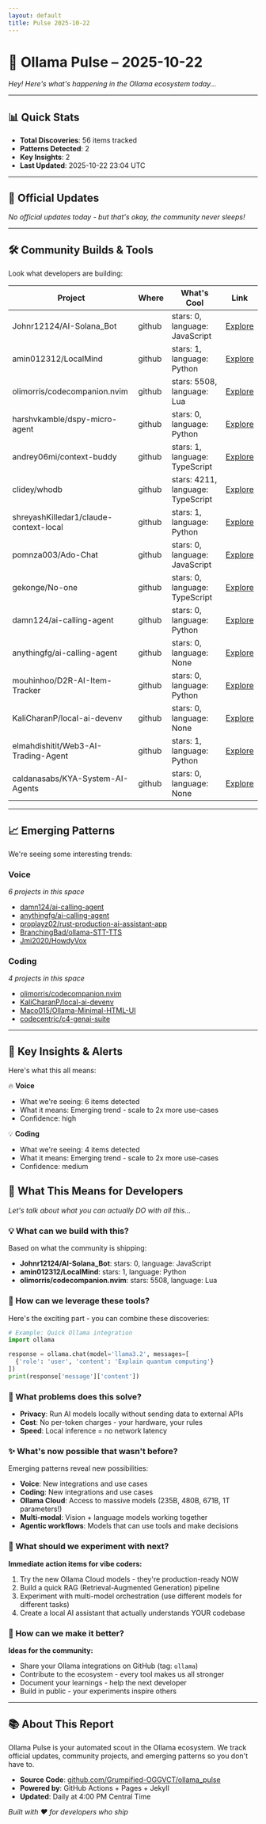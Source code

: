 ```yaml
---
layout: default
title: Pulse 2025-10-22
---
```


# 📡 Ollama Pulse – 2025-10-22

*Hey! Here's what's happening in the Ollama ecosystem today...*

---

## 📊 Quick Stats

- **Total Discoveries**: 56 items tracked
- **Patterns Detected**: 2
- **Key Insights**: 2
- **Last Updated**: 2025-10-22 23:04 UTC

---

## 🎯 Official Updates

*No official updates today - but that's okay, the community never sleeps!*

---

## 🛠️ Community Builds & Tools

Look what developers are building:

| Project | Where | What's Cool | Link |
|---------|-------|-------------|------|
| Johnr12124/AI-Solana_Bot | github | stars: 0, language: JavaScript | [Explore](https://github.com/Johnr12124/AI-Solana_Bot) |
| amin012312/LocalMind | github | stars: 1, language: Python | [Explore](https://github.com/amin012312/LocalMind) |
| olimorris/codecompanion.nvim | github | stars: 5508, language: Lua | [Explore](https://github.com/olimorris/codecompanion.nvim) |
| harshvkamble/dspy-micro-agent | github | stars: 0, language: Python | [Explore](https://github.com/harshvkamble/dspy-micro-agent) |
| andrey06mi/context-buddy | github | stars: 1, language: TypeScript | [Explore](https://github.com/andrey06mi/context-buddy) |
| clidey/whodb | github | stars: 4211, language: TypeScript | [Explore](https://github.com/clidey/whodb) |
| shreyashKilledar1/claude-context-local | github | stars: 1, language: Python | [Explore](https://github.com/shreyashKilledar1/claude-context-local) |
| pomnza003/Ado-Chat | github | stars: 0, language: JavaScript | [Explore](https://github.com/pomnza003/Ado-Chat) |
| gekonge/No-one | github | stars: 0, language: TypeScript | [Explore](https://github.com/gekonge/No-one) |
| damn124/ai-calling-agent | github | stars: 0, language: Python | [Explore](https://github.com/damn124/ai-calling-agent) |
| anythingfg/ai-calling-agent | github | stars: 0, language: None | [Explore](https://github.com/anythingfg/ai-calling-agent) |
| mouhinhoo/D2R-AI-Item-Tracker | github | stars: 0, language: Python | [Explore](https://github.com/mouhinhoo/D2R-AI-Item-Tracker) |
| KaliCharanP/local-ai-devenv | github | stars: 0, language: None | [Explore](https://github.com/KaliCharanP/local-ai-devenv) |
| elmahdishitit/Web3-AI-Trading-Agent | github | stars: 1, language: Python | [Explore](https://github.com/elmahdishitit/Web3-AI-Trading-Agent) |
| caldanasabs/KYA-System-AI-Agents | github | stars: 0, language: None | [Explore](https://github.com/caldanasabs/KYA-System-AI-Agents) |

---

## 📈 Emerging Patterns

We're seeing some interesting trends:

### Voice

*6 projects in this space*

- [damn124/ai-calling-agent](https://github.com/damn124/ai-calling-agent)
- [anythingfg/ai-calling-agent](https://github.com/anythingfg/ai-calling-agent)
- [proplayz02/rust-production-ai-assistant-app](https://github.com/proplayz02/rust-production-ai-assistant-app)
- [BranchingBad/ollama-STT-TTS](https://github.com/BranchingBad/ollama-STT-TTS)
- [Jmi2020/HowdyVox](https://github.com/Jmi2020/HowdyVox)

### Coding

*4 projects in this space*

- [olimorris/codecompanion.nvim](https://github.com/olimorris/codecompanion.nvim)
- [KaliCharanP/local-ai-devenv](https://github.com/KaliCharanP/local-ai-devenv)
- [Maco015/Ollama-Minimal-HTML-UI](https://github.com/Maco015/Ollama-Minimal-HTML-UI)
- [codecentric/c4-genai-suite](https://github.com/codecentric/c4-genai-suite)


---

## 🔔 Key Insights & Alerts

Here's what this all means:

🔥 **Voice**

- What we're seeing: 6 items detected
- What it means: Emerging trend - scale to 2x more use-cases
- Confidence: high

💡 **Coding**

- What we're seeing: 4 items detected
- What it means: Emerging trend - scale to 2x more use-cases
- Confidence: medium


## 🚀 What This Means for Developers
*Let's talk about what you can actually DO with all this...*
### 💡 What can we build with this?
Based on what the community is shipping:
- **Johnr12124/AI-Solana_Bot**: stars: 0, language: JavaScript
- **amin012312/LocalMind**: stars: 1, language: Python
- **olimorris/codecompanion.nvim**: stars: 5508, language: Lua

### 🔧 How can we leverage these tools?
Here's the exciting part - you can combine these discoveries:
```python
# Example: Quick Ollama integration
import ollama

response = ollama.chat(model='llama3.2', messages=[
  {'role': 'user', 'content': 'Explain quantum computing'}
])
print(response['message']['content'])
```

### 🎯 What problems does this solve?
- **Privacy**: Run AI models locally without sending data to external APIs
- **Cost**: No per-token charges - your hardware, your rules
- **Speed**: Local inference = no network latency

### ✨ What's now possible that wasn't before?
Emerging patterns reveal new possibilities:
- **Voice**: New integrations and use cases
- **Coding**: New integrations and use cases
- **Ollama Cloud**: Access to massive models (235B, 480B, 671B, 1T parameters!)
- **Multi-modal**: Vision + language models working together
- **Agentic workflows**: Models that can use tools and make decisions

### 🔬 What should we experiment with next?
**Immediate action items for vibe coders:**
1. Try the new Ollama Cloud models - they're production-ready NOW
2. Build a quick RAG (Retrieval-Augmented Generation) pipeline
3. Experiment with multi-model orchestration (use different models for different tasks)
4. Create a local AI assistant that actually understands YOUR codebase

### 🌊 How can we make it better?
**Ideas for the community:**
- Share your Ollama integrations on GitHub (tag: `ollama`)
- Contribute to the ecosystem - every tool makes us all stronger
- Document your learnings - help the next developer
- Build in public - your experiments inspire others

---

## 📚 About This Report

Ollama Pulse is your automated scout in the Ollama ecosystem. We track official updates, community projects, and emerging patterns so you don't have to.

- **Source Code**: [github.com/Grumpified-OGGVCT/ollama_pulse](https://github.com/Grumpified-OGGVCT/ollama_pulse)
- **Powered by**: GitHub Actions + Pages + Jekyll
- **Updated**: Daily at 4:00 PM Central Time

*Built with ❤️ for developers who ship*
